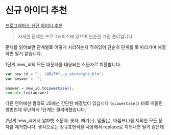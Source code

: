# 신규 아이디 추천  
[프로그래머스 신규 아이디 추천](https://programmers.co.kr/learn/courses/30/lessons/72410)  

> 자세한 문제는 프로그래머스에 있으며 단순한 개인 풀이입니다.  

문제를 읽어보면 단계별로 어떻게 처리하는지 적혀있어 단순히 단계를 쭉 따라가며 해결하면 될거 같습니다.  

1단계 new_id의 모든 대문자를 대응되는 소문자로 치환합니다.  
```js
var new_id = "...!@BaT#*..y.abcdefghijklm";
var answer = '';
 
answer = new_id.toLowerCase();
console.log(answer)
```  
다른 언어에선 몰라도 JS에선 간단한 해결법이 있습니다 `toLowerCase()` 바로 떠올린 방법인데 무난하게 1단계는 클리어했습니다.  

2단계 new_id에서 알파벳 소문자, 숫자, 빼기(-), 밑줄(_), 마침표(.)를 제외한 모든 문자를 제거합니다. 생각으로는 정규표현식을 사용해서 replace로 지워내면 될거 같은데 